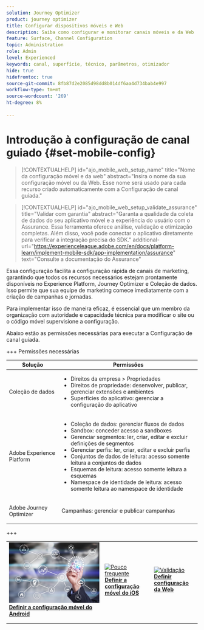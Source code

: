 ```yaml
---
solution: Journey Optimizer
product: journey optimizer
title: Configurar dispositivos móveis e Web
description: Saiba como configurar e monitorar canais móveis e da Web
feature: Surface, Channel Configuration
topic: Administration
role: Admin
level: Experienced
keywords: canal, superfície, técnico, parâmetros, otimizador
hide: true
hidefromtoc: true
source-git-commit: 8fb87d2e2085d98dd8b014df6aa4d734bab4e997
workflow-type: tm+mt
source-wordcount: '269'
ht-degree: 8%

---
```


# Introdução à configuração de canal guiado {#set-mobile-config}

>[!CONTEXTUALHELP]
>id="ajo_mobile_web_setup_name"
>title="Nome da configuração móvel e da web"
>abstract="Insira o nome da sua configuração móvel ou da Web. Esse nome será usado para cada recurso criado automaticamente com a Configuração de canal guiada."

>[!CONTEXTUALHELP]
>id="ajo_mobile_web_setup_validate_assurance"
>title="Validar com garantia"
>abstract="Garanta a qualidade da coleta de dados do seu aplicativo móvel e a experiência do usuário com o Assurance. Essa ferramenta oferece análise, validação e otimização completas. Além disso, você pode conectar o aplicativo diretamente para verificar a integração precisa do SDK."
>additional-url="https://experienceleague.adobe.com/en/docs/platform-learn/implement-mobile-sdk/app-implementation/assurance" text="Consulte a documentação do Assurance"


Essa configuração facilita a configuração rápida de canais de marketing, garantindo que todos os recursos necessários estejam prontamente disponíveis no Experience Platform, Journey Optimizer e Coleção de dados. Isso permite que sua equipe de marketing comece imediatamente com a criação de campanhas e jornadas.

Para implementar isso de maneira eficaz, é essencial que um membro da organização com autoridade e capacidade técnica para modificar o site ou o código móvel supervisione a configuração.

Abaixo estão as permissões necessárias para executar a Configuração de canal guiada.

+++ Permissões necessárias

<table>
  <thead>
    <tr>
      <th><strong>Solução</strong></th>
      <th><strong>Permissões</strong></th>
    </tr>
  </thead>
  <tbody>
    <tr>
      <td>
        <p>Coleção de dados</p>
      </td>
      <td>
        <ul>
          <li>Direitos da empresa &gt; Propriedades</li>
          <li>Direitos de propriedade: desenvolver, publicar, gerenciar extensões e ambientes</li>
          <li>Superfícies do aplicativo: gerenciar a configuração do aplicativo</li>
        </ul>
      </td>
    </tr>
    <tr>
      <td>
        <p>Adobe Experience Platform</p>
      </td>
      <td>
        <ul>
          <li>Coleção de dados: gerenciar fluxos de dados</li>
          <li>Sandbox: conceder acesso a sandboxes</li>
          <li>Gerenciar segmentos: ler, criar, editar e excluir definições de segmentos</li>
          <li>Gerenciar perfis: ler, criar, editar e excluir perfis</li>
          <li>Conjuntos de dados de leitura: acesso somente leitura a conjuntos de dados</li>
          <li>Esquemas de leitura: acesso somente leitura a esquemas</li>
          <li>Namespace de identidade de leitura: acesso somente leitura ao namespace de identidade</li>
        </ul>
      </td>
    </tr>
    <tr>
      <td>
        <p>Adobe Journey Optimizer</p>
      </td>
      <td>
        <p>Campanhas: gerenciar e publicar campanhas</p>
      </td>
    </tr>
  </tbody>
</table>
+++

<table style="table-layout:fixed"><tr style="border: 0;">
<td>
<a href="set-mobile-android.md">
<img alt="Lead" src="assets/do-not-localize/config-android.jpeg">
</a>
<div><a href="set-mobile-android.md"><strong>Definir a configuração móvel do Android</strong>
</div>
<p>
</td>
<td>
<a href="set-mobile-ios.md">
<img alt="Pouco frequente" src="assets/do-not-localize/config-ios.jpeg">
</a>
<div>
<a href="set-mobile-ios.md"><strong>Definir a configuração móvel do iOS</strong></a>
</div>
<p></td>
<td>
<a href="set-mobile-web.md">
<img alt="Validação" src="assets/do-not-localize/config-web.jpeg">
</a>
<div>
<a href="set-mobile-web.md"><strong>Definir configuração da Web</strong></a>
</div>
<p>
</td>
</tr></table>
